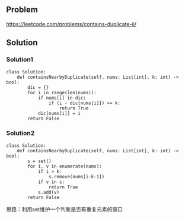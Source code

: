 ## Problem

https://leetcode.com/problems/contains-duplicate-ii/

## Solution

### Solution1

```
class Solution:
    def containsNearbyDuplicate(self, nums: List[int], k: int) -> bool:
        dic = {}
        for i in range(len(nums)):
            if nums[i] in dic:
                if (i - dic[nums[i]]) <= k:
                    return True
            dic[nums[i]] = i
        return False
```

### Solution2

```
class Solution:
    def containsNearbyDuplicate(self, nums: List[int], k: int) -> bool:
        s = set()
        for i, v in enumerate(nums):
            if i > k:
                s.remove(nums[i-k-1])
            if v in s:
                return True
            s.add(v)
        return False
```

思路：利用set维护一个判断是否有重复元素的窗口
